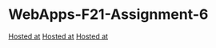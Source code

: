# WebApps-F21-Assignment-6
[Hosted at](https://44-563-webapps-f21.github.io/webapps-f21-assignment-6-balirammaurya1991/pass.html)
[Hosted at](https://44-563-webapps-f21.github.io/webapps-f21-assignment-6-balirammaurya1991/arithmetic.html)
[Hosted at](https://44-563-webapps-f21.github.io/webapps-f21-assignment-6-balirammaurya1991/car.html)
